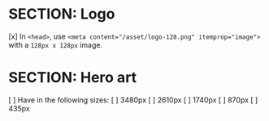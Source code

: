 # SECTION: Logo
[x] In `<head>`, use `<meta content="/asset/logo-128.png" itemprop="image">` with a `128px x 128px` image.

# SECTION: Hero art
[ ] Have in the following sizes:
  [ ] 3480px
  [ ] 2610px
  [ ] 1740px
  [ ] 870px
  [ ] 435px
